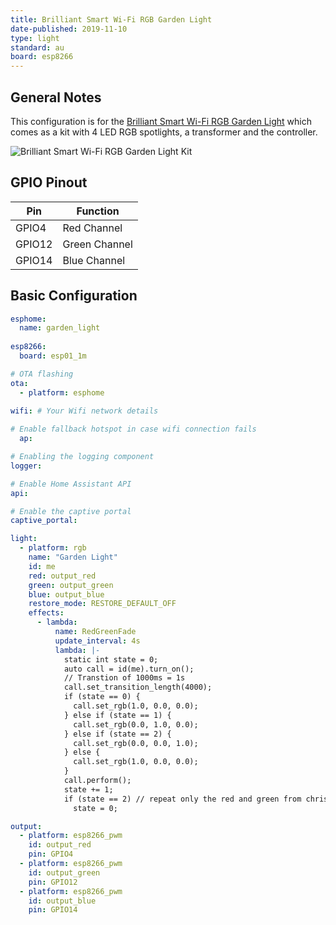 ```yaml
---
title: Brilliant Smart Wi-Fi RGB Garden Light
date-published: 2019-11-10
type: light
standard: au
board: esp8266
---
```


## General Notes

This configuration is for the [Brilliant Smart Wi-Fi RGB Garden Light](https://www.brilliantsmart.com.au/smart-products/garden/smart-garden-kit/)
which comes as a kit with 4 LED RGB spotlights, a transformer and the controller.

![Brilliant Smart Wi-Fi RGB Garden Light Kit](/Brilliant-Smart-Wi-Fi-RGB-Garden-Light.jpg "Brilliant Smart Wi-Fi RGB Garden Light Kit")

## GPIO Pinout

| Pin    | Function      |
| ------ | ------------- |
| GPIO4  | Red Channel   |
| GPIO12 | Green Channel |
| GPIO14 | Blue Channel  |

## Basic Configuration

```yaml
esphome:
  name: garden_light
  
esp8266:
  board: esp01_1m

# OTA flashing
ota:
  - platform: esphome

wifi: # Your Wifi network details
  
# Enable fallback hotspot in case wifi connection fails  
  ap:

# Enabling the logging component
logger:

# Enable Home Assistant API
api:

# Enable the captive portal
captive_portal:

light:
  - platform: rgb
    name: "Garden Light"
    id: me
    red: output_red
    green: output_green
    blue: output_blue
    restore_mode: RESTORE_DEFAULT_OFF
    effects:
      - lambda:
          name: RedGreenFade
          update_interval: 4s
          lambda: |-
            static int state = 0;
            auto call = id(me).turn_on();
            // Transtion of 1000ms = 1s
            call.set_transition_length(4000);
            if (state == 0) {
              call.set_rgb(1.0, 0.0, 0.0);
            } else if (state == 1) {
              call.set_rgb(0.0, 1.0, 0.0);
            } else if (state == 2) {
              call.set_rgb(0.0, 0.0, 1.0);
            } else {
              call.set_rgb(1.0, 0.0, 0.0);
            }
            call.perform();
            state += 1;
            if (state == 2) // repeat only the red and green from christmas
              state = 0;

output:
  - platform: esp8266_pwm
    id: output_red
    pin: GPIO4
  - platform: esp8266_pwm
    id: output_green
    pin: GPIO12
  - platform: esp8266_pwm
    id: output_blue
    pin: GPIO14
```

